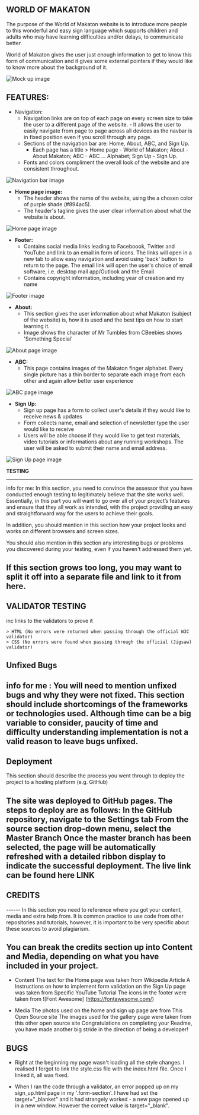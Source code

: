 ## **WORLD OF MAKATON**

The purpose of the World of Makaton website is to introduce more people to this wonderful and easy sign language which supports children and adults who may have learning difficulties and/or delays, to communicate better.

World of Makaton gives the user just enough information to get to know this form of communication and it gives some external pointers if they would like to know more about the background of it. 


![Mock up image](wireframes/mockup.JPG)


<h2><strong>FEATURES:</strong></h2>
<a></a>

- Navigation: 
    - Navigation links are on top of each page on every screen size to take the user to a different page of the website.
          - It allows the user to easily navigate from page to page across all devices as the navbar is in fixed position even if you scroll through any page.
    - Sections of the navigation bar are: Home, About, ABC, and Sign Up.
        - Each page has a title > Home page - World of Makaton; About - About Makaton; ABC - ABC ... Alphabet; Sign Up - Sign Up.
    - Fonts and colors compliment the overall look of the website and are consistent throughout.

![Navigation bar image](wireframes/navbar.JPG)

- <strong>Home page image:</strong>
    - The header shows the name of the website, using the a chosen color of purple shade (#894ac5). 
    - The header's tagline gives the user clear information about what the website is about.

![Home page image](wireframes/home_image.jng)

- <strong>Footer:</strong>
    - Contains social media links leading to Faceboook, Twitter and YouTube and link to an email in form of icons. The links will open in a new tab to allow easy navigation and avoid using 'back' button to return to the page. The email link will open the user's choice of email software, i.e. desktop mail app/Outlook and the Email
    - Contains copyright information, including year of creation and my name

![Footer image](wireframes/footer.jpg)

- <strong>About:</strong>
    - This section gives the user information about what Makaton (subject of the website) is, how it is used and the best tips on how to start learning it.
    - Image shows the character of Mr Tumbles from CBeebies shows 'Something Special'

![About page image](wireframes/about_page.jpg)

- <strong>ABC:</strong>
    - This page contains images of the Makaton finger alphabet. Every single picture has a thin border to separate each image from each other and again allow better user experience

![ABC page image](wireframes/abc_page.PNG)

- <strong>Sign Up:</strong>
    - Sign up page has a form to collect user's details if they would like to receive news & updates
    - Form collects name, email and selection of newsletter type the user would like to receive
    - Users will be able choose if they would like to get text materials, video tutorials or informations about any running workshops. The user will be asked to submit their name and email address.

![Sign Up page image](wireframes/sign_up_page.PNG)


<strong>TESTING</strong>

------
info for me: In this section, you need to convince the assessor that you have conducted enough testing to legitimately believe that the site works well. Essentially, in this part you will want to go over all of your project’s features and ensure that they all work as intended, with the project providing an easy and straightforward way for the users to achieve their goals.

In addition, you should mention in this section how your project looks and works on different browsers and screen sizes.

You should also mention in this section any interesting bugs or problems you discovered during your testing, even if you haven't addressed them yet.

If this section grows too long, you may want to split it off into a separate file and link to it from here.
------

<h2><strong>VALIDATOR TESTING</strong></h2>

inc links to the validators to prove it

    > HTML (No errors were returned when passing through the official W3C validator) 
    > CSS (No errors were found when passing through the official (Jigsaw) validator)

Unfixed Bugs
------
info for me : You will need to mention unfixed bugs and why they were not fixed. This section should include shortcomings of the frameworks or technologies used. Although time can be a big variable to consider, paucity of time and difficulty understanding implementation is not a valid reason to leave bugs unfixed.
------

Deployment
------
This section should describe the process you went through to deploy the project to a hosting platform (e.g. GitHub)

The site was deployed to GitHub pages. The steps to deploy are as follows:
In the GitHub repository, navigate to the Settings tab
From the source section drop-down menu, select the Master Branch
Once the master branch has been selected, the page will be automatically refreshed with a detailed ribbon display to indicate the successful deployment.
The live link can be found here LINK
------

<h2><strong>CREDITS</strong></h2>
------
In this section you need to reference where you got your content, media and extra help from. It is common practice to use code from other repositories and tutorials, however, it is important to be very specific about these sources to avoid plagiarism.

You can break the credits section up into Content and Media, depending on what you have included in your project.
------

- Content
The text for the Home page was taken from Wikipedia Article A
Instructions on how to implement form validation on the Sign Up page was taken from Specific YouTube Tutorial
The icons in the footer were taken from ![Font Awesome] (https://fontawesome.com/)

- Media
The photos used on the home and sign up page are from This Open Source site
The images used for the gallery page were taken from this other open source site
Congratulations on completing your Readme, you have made another big stride in the direction of being a developer!

<h2><strong>BUGS</strong></h2>

-   Right at the beginning my page wasn't loading all the style changes. I realised I forgot to link the style.css file with the index.html file. Once I linked it, all was fixed.

-   When I ran the code through a validator, an error popped up on my sign_up.html page in my '.form-section'. I have had set the target="_blanket" and it had strangely worked - a new page opened up in a new window. However the correct value is target="_blank". 

